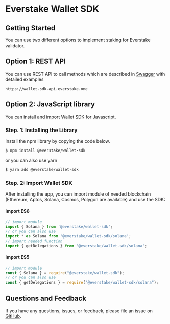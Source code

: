# Everstake Wallet SDK

## Getting Started
You can use two different options to implement staking for Everstake validator.

## Option 1: REST API
You can use REST API to call methods which are described in [Swagger](https://wallet-sdk-api.everstake.one/swagger/) with detailed examples

```
https://wallet-sdk-api.everstake.one
```

## Option 2: JavaScript library
You can install and import Wallet SDK for Javascript.

### Step. 1: Installing the Library

Install the npm library by copying the code below.

```sh
$ npm install @everstake/wallet-sdk
```

or you can also use yarn

```sh
$ yarn add @everstake/wallet-sdk
```

### Step. 2: Import Wallet SDK

After installing the app, you can import module of needed blockchain (Ethereum, Aptos, Solana, Cosmos, Polygon are available) and use the SDK:

#### Import ES6

```ts
// import module
import { Solana } from '@everstake/wallet-sdk';
// or you can also use
import * as Solana from '@everstake/wallet-sdk/solana';
// import needed function
import { getDelegations } from '@everstake/wallet-sdk/solana';
```

#### Import ES5

```ts
// import module
const { Solana } = require("@everstake/wallet-sdk");
// or you can also use
const { getDelegations } = require("@everstake/wallet-sdk/solana");
```


## Questions and Feedback

If you have any questions, issues, or feedback, please file an issue
on [GitHub](https://github.com/everstake/wallet-sdk/issues).
